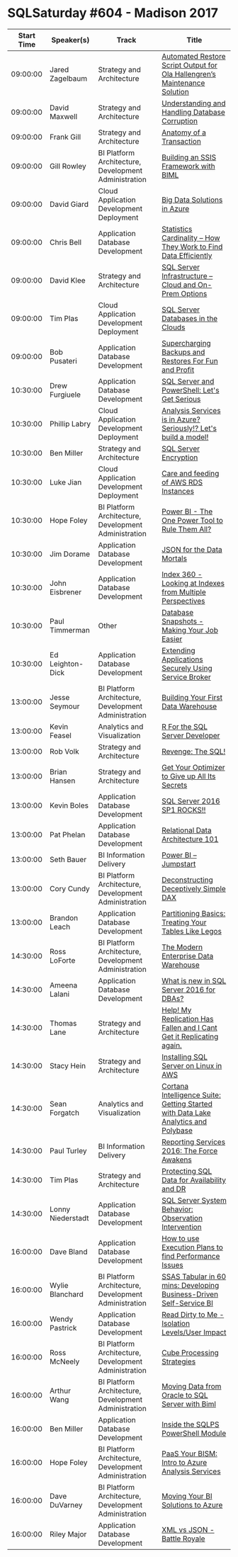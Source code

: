 # SQLSaturday #604 - Madison 2017
Start Time|Speaker(s)|Track|Title
---|---|---|---
09:00:00|Jared Zagelbaum|Strategy and Architecture|[Automated Restore Script Output for Ola Hallengren’s Maintenance Solution](57281.md)
09:00:00|David Maxwell|Strategy and Architecture|[Understanding and Handling Database Corruption](57661.md)
09:00:00|Frank Gill|Strategy and Architecture|[Anatomy of a Transaction](57857.md)
09:00:00|Gill Rowley|BI Platform Architecture, Development  Administration|[Building an SSIS Framework with BIML](59731.md)
09:00:00|David Giard|Cloud Application Development  Deployment|[Big Data Solutions in Azure](59819.md)
09:00:00|Chris Bell|Application  Database Development|[Statistics  Cardinality – How They Work to Find Data Efficiently](59869.md)
09:00:00|David Klee|Strategy and Architecture|[SQL Server Infrastructure – Cloud and On-Prem Options](59873.md)
09:00:00|Tim Plas|Cloud Application Development  Deployment|[SQL Server Databases in the Clouds](62642.md)
09:00:00|Bob Pusateri|Application  Database Development|[Supercharging Backups and Restores For Fun and Profit](62667.md)
10:30:00|Drew Furgiuele|Application  Database Development|[SQL Server and PowerShell: Let's Get Serious](58274.md)
10:30:00|Phillip Labry|Cloud Application Development  Deployment|[Analysis Services is in Azure? Seriously!? Let's build a model!](59327.md)
10:30:00|Ben Miller|Strategy and Architecture|[SQL Server Encryption](59562.md)
10:30:00|Luke Jian|Cloud Application Development  Deployment|[Care and feeding of AWS RDS Instances](59707.md)
10:30:00|Hope Foley|BI Platform Architecture, Development  Administration|[Power BI - The One Power Tool to Rule Them All?](60931.md)
10:30:00|Jim Dorame|Application  Database Development|[JSON for the Data Mortals](61144.md)
10:30:00|John Eisbrener|Application  Database Development|[Index 360 - Looking at Indexes from Multiple Perspectives](61579.md)
10:30:00|Paul Timmerman|Other|[Database Snapshots - Making Your Job Easier](62559.md)
10:30:00|Ed Leighton-Dick|Application  Database Development|[Extending Applications Securely Using Service Broker](62668.md)
13:00:00|Jesse Seymour|BI Platform Architecture, Development  Administration|[Building Your First Data Warehouse](57148.md)
13:00:00|Kevin Feasel|Analytics and Visualization|[R For the SQL Server Developer](57269.md)
13:00:00|Rob Volk|Strategy and Architecture|[Revenge: The SQL!](59750.md)
13:00:00|Brian Hansen|Strategy and Architecture|[Get Your Optimizer to Give up All Its Secrets](59836.md)
13:00:00|Kevin Boles|Application  Database Development|[SQL Server 2016 SP1 ROCKS!!](59850.md)
13:00:00|Pat Phelan|Application  Database Development|[Relational Data Architecture 101](61090.md)
13:00:00|Seth Bauer|BI Information Delivery|[Power BI – Jumpstart](61245.md)
13:00:00|Cory Cundy|BI Platform Architecture, Development  Administration|[Deconstructing Deceptively Simple DAX](61686.md)
13:00:00|Brandon Leach|Application  Database Development|[Partitioning Basics: Treating Your Tables Like Legos](62447.md)
14:30:00|Ross LoForte|BI Platform Architecture, Development  Administration|[The Modern Enterprise Data Warehouse](57145.md)
14:30:00|Ameena Lalani|Application  Database Development|[What is new in SQL Server 2016 for DBAs?](57169.md)
14:30:00|Thomas Lane|Strategy and Architecture|[Help! My Replication Has Fallen and I Cant Get it Replicating again.](57684.md)
14:30:00|Stacy Hein|Strategy and Architecture|[Installing SQL Server on Linux in AWS](59589.md)
14:30:00|Sean Forgatch|Analytics and Visualization|[Cortana Intelligence Suite: Getting Started with Data Lake Analytics and Polybase](60999.md)
14:30:00|Paul Turley|BI Information Delivery|[Reporting Services 2016: The Force Awakens](61571.md)
14:30:00|Tim Plas|Strategy and Architecture|[Protecting SQL Data for Availability and DR](62641.md)
14:30:00|Lonny Niederstadt|Application  Database Development|[SQL Server System Behavior: Observation  Intervention](62672.md)
16:00:00|Dave Bland|Application  Database Development|[How to use Execution Plans to find Performance Issues](57366.md)
16:00:00|Wylie Blanchard|BI Platform Architecture, Development  Administration|[SSAS Tabular in 60 mins: Developing Business-Driven Self-Service BI](57416.md)
16:00:00|Wendy Pastrick|Application  Database Development|[Read Dirty to Me - Isolation Levels/User Impact](57584.md)
16:00:00|Ross McNeely|BI Platform Architecture, Development  Administration|[Cube Processing Strategies](59477.md)
16:00:00|Arthur Wang|BI Platform Architecture, Development  Administration|[Moving Data from Oracle to SQL Server with Biml](59549.md)
16:00:00|Ben Miller|Application  Database Development|[Inside the SQLPS PowerShell Module](59561.md)
16:00:00|Hope Foley|BI Platform Architecture, Development  Administration|[PaaS Your BISM: Intro to Azure Analysis Services](60932.md)
16:00:00|Dave DuVarney|BI Platform Architecture, Development  Administration|[Moving Your BI Solutions to Azure](61183.md)
16:00:00|Riley Major|Application  Database Development|[XML vs JSON - Battle Royale](62671.md)
